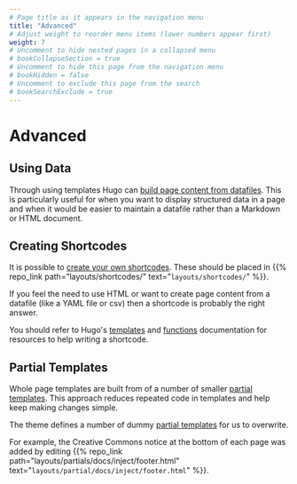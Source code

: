```yaml
---
# Page title as it appears in the navigation menu
title: "Advanced"
# Adjust weight to reorder menu items (lower numbers appear first)
weight: 7
# Uncomment to hide nested pages in a collapsed menu
# bookCollapseSection = true
# Uncomment to hide this page from the navigation menu
# bookHidden = false
# Uncomment to exclude this page from the search
# bookSearchExclude = true
---
```


# Advanced

## Using Data

Through using templates Hugo can [build page content from
datafiles](https://gohugo.io/templates/data-templates/). This is particularly
useful for when you want to display structured data in a page and when it would
be easier to maintain a datafile rather than a Markdown or HTML document.

## Creating Shortcodes

It is possible to [create your own
shortcodes](https://gohugo.io/templates/shortcode-templates/). These should be
placed in {{% repo_link path="layouts/shortcodes/" text="`layouts/shortcodes/`"
%}}.

If you feel the need to use HTML or want to create page content from a datafile
(like a YAML file or csv) then a shortcode is probably the right answer.

You should refer to Hugo's [templates](https://gohugo.io/templates/) and
[functions](https://gohugo.io/functions/) documentation for resources to help
writing a shortcode.

## Partial Templates

Whole page templates are built from of a number of smaller [partial
templates](https://gohugo.io/templates/partials/). This approach reduces
repeated code in templates and help keep making changes simple.

The theme defines a number of dummy [partial
templates](https://github.com/alex-shpak/hugo-book#partials) for us to
overwrite.

For example, the Creative Commons notice at the bottom of each page was added by
editing {{% repo_link path="layouts/partials/docs/inject/footer.html"
text="`layouts/partial/docs/inject/footer.html`" %}}.
